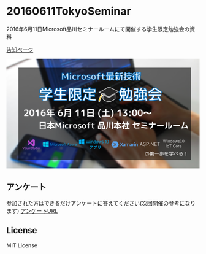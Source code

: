 # 20160611TokyoSeminar
2016年6月11日Microsoft品川セミナールームにて開催する学生限定勉強会の資料

[告知ページ](https://jazug-student.doorkeeper.jp/events/44795)

![poster](poster_large.png)

## アンケート
参加された方はできるだけアンケートに答えてください(次回開催の参考になります)
[アンケートURL](https://onedrive.live.com/redir?page=survey&resid=33D67E3AEB9B1E7A!975375&authkey=!APGI9ZgAHJ8wgYE&ithint=file%2cxlsx)

## License
MIT License
